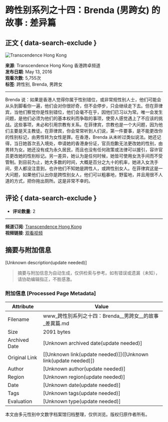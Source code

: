 # 跨性别系列之十四：Brenda (男跨女) 的故事 : 差异篇

## 正文 { data-search-exclude }


![Transcendence Hong Kong](https://i.ytimg.com/an/SphwUwz7NhqknczN73eASg/featured_channel.jpg?v=5688f2ac)

**来源**: Transcendence Hong Kong 香港跨卓频道  
**发布日期**: May 13, 2016  
**观看次数**: 5,755次  
**标签**: 跨性别, Brenda, 男跨女

---

Brenda 说：如果是香港人觉得你属于性别错位，或非常规性别人士，他们可能会从头到脚看你一遍，他们会对你很好奇，但不会停步，只会继续走下去。但在菲律宾，当他们察觉你是性别错位，他们会毫不在乎，因他们已习以为常。唯一会发生问题，是他们必须为他们的基本权利而争取的事项，使旁人感觉遇上了不应该的挑战。这些事项，未必和引用宗教有关系。在菲律宾，宗教也是一个大问题，因为他们主要是天主教徒。在菲律宾，你会常常听到人们说，第一件要事，是不能更改你的性别标记，由男性转为女性是罪。在香港，Brenda 从未听过类似说法。她还记得，当日她首次去入境处，申请她的香港身份证，官员抱歉无法更改她的性别，由男转为女。她还没有成为永久居民，而且也没有任何政策或法律可以援引，容许官员更改她的性别标记。另一差异，她认为是任何时候，她皆可使用女洗手间而不受管制。到目前为止，她大多数的时间，大概是百分之九十的机率，她进入女洗手间，旁人都没注意到，也许他们不知她是跨性人，或跨性别女人。在菲律宾这是一大问题，如果他们认出你是跨性别女人，他们可以粗暴地，野蛮地，并且用很不人道的方式，把你拖出厕所。这是非常不幸的。

## 评论 { data-search-exclude }
- **评论数量**: 2

---

**频道订阅**: [Transcendence Hong Kong](https://www.youtube.com/@transcendencehongkong55)  
**视频链接**: [观看视频](https://www.youtube.com/watch?v=SphwUwz7NhqknczN73eASg)
<!-- tcd_original_link https://www.youtube.com/watch?v=DDG42rJVgVw -->


## 摘要与附加信息

<!-- tcd_abstract -->
[Unknown description(update needed)]
<!-- tcd_abstract_end -->

> 摘要与附加信息为自动生成，仅供检索与参考。如有错误或遗漏（未知），请协助编辑指正，不胜感激。

### 附加信息 [Processed Page Metadata]

| Attribute       | Value                                  |
|-----------------|----------------------------------------|
| Filename        | www_跨性別系列之十四：Brenda__男跨女__的故事_差異篇.md                             |
| Size            | 2091 bytes                           |
| Archived Date   | [Unknown archived date(update needed)]                             |
| Original Link   | [[Unknown link(update needed)]]([Unknown link(update needed)])                       |
| Author          | [Unknown author(update needed)]                               |
| Region          | [Unknown region(update needed)]                               |
| Date            | [Unknown date(update needed)]                                 |
| Tags            | [Unknown tags(update needed)]                                 |
| Evaluation            | [Unknown type(update needed)]                                 |
<!-- tcd_table_end -->

本文由多元性别中文数字档案馆归档整理，仅供浏览。版权归原作者所有。
